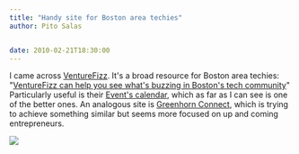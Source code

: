 ```yaml
---
title: "Handy site for Boston area techies"
author: Pito Salas


date: 2010-02-21T18:30:00
---
```




I came across [VentureFizz](<http://venturefizz.com/>). It's a broad resource
for Boston area techies: "[VentureFizz can help you see what's buzzing in
Boston's tech community](<http://venturefizz.com/>)" Particularly useful is
their [Event's calendar](<http://venturefizz.com/events>), which as far as I
can see is one of the better ones. An analogous site is [Greenhorn
Connect](<http://www.greenhornconnect.com/>), which is trying to achieve
something similar but seems more focused on up and coming entrepreneurs.

![](https://i0.wp.com/img.zemanta.com/pixy.gif?w=584)


